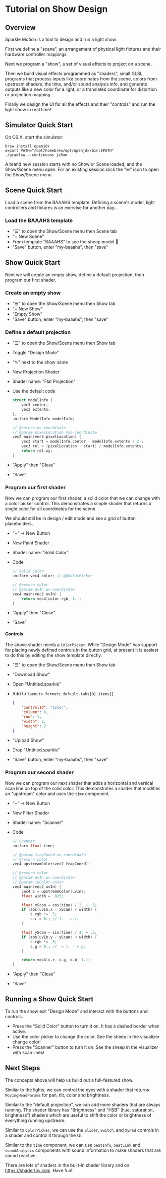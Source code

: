 # Tutorial on Show Design

## Overview

Sparkle Motion is a tool to design and run a light show.

First we define a "scene", an arrangement of physical light fixtures and their hardware controller mappings.

Next we program a "show", a set of visual effects to project on a scene.

Then we build visual effects programmed as "shaders", small GLSL programs that process inputs like coordinates from the scene, colors from upstream shaders, the time, and/or sound analysis info, and generate outputs like a new color for a light, or a translated coordinate for distortion or projection mapping.

Finally we design the UI for all the effects and their "controls" and run the light show in real time!

## Simulator Quick Start

On OS X, start the simulator:

```
brew install openjdk
export PATH="/opt/homebrew/opt/openjdk/bin:$PATH"
./gradlew --continuous jsRun
```

A brand new session starts with no Show or Scene loaded, and the Show/Scene menu open. For an existing session click the "☰" icon to open the Show/Scene menu.

## Scene Quick Start

Load a scene from the BAAAHS template. Defining a scene's model, light controllers and fixtures is an exercise for another day...

### Load the BAAAHS template

- "☰" to open the Show/Scene menu then Scene tab
- "+ New Scene"
- From template "BAAAHS" to see the sheep model 🐑
- "Save" button, enter "my-baaahs", then "save"

## Show Quick Start

Next we will create an empty show, define a default projection, then program our first shader.

### Create an empty show

- "☰" to open the Show/Scene menu then Show tab
- "+ New Show"
- "Empty Show"
- "Save" button, enter "my-baaahs", then "save"

### Define a default projection

- "☰" to open the Show/Scene menu then Show tab
- Toggle "Design Mode"
- "✎" next to the show name
- New Projection Shader
- Shader name: "Flat Projection"
- Use the default code

  ```c
  struct ModelInfo {
      vec3 center;
      vec3 extents;
  };
  uniform ModelInfo modelInfo;

  // @return uv-coordinate
  // @param pixelLocation xyz-coordinate
  vec2 main(vec3 pixelLocation) {
      vec3 start = modelInfo.center - modelInfo.extents / 2.;
      vec3 rel = (pixelLocation - start) / modelInfo.extents;
      return rel.xy;
  }
  ```

- "Apply" then "Close"
- "Save"

### Program our first shader

Now we can program our first shader, a solid color that we can change with a color picker control. This demonstrates a simple shader that returns a single color for all coordinates for the scene.

We should still be in design / edit mode and see a grid of button placeholders.

- "+" -> New Button
- New Paint Shader
- Shader name: "Solid Color"
- Code

  ```c
  // Solid Color
  uniform vec4 color; // @@ColorPicker

  // @return color
  // @param uvIn uv-coordinate
  vec4 main(vec2 uvIn) {
      return vec4(color.rgb, 1.);
  }
  ```

- "Apply" then "Close"
- "Save"

#### Controls

The above shader needs a `ColorPicker`. While "Design Mode" has support for placing newly defined controls in the button grid, at present it is easiest to do this by editing the show template directly.

- "☰" to open the Show/Scene menu then Show tab
- "Download Show"
- Open "Untitled.sparkle"
- Add to `layouts.formats.default.tabs[0].items[]`

  ```json
  {
      "controlId": "color",
      "column": 0,
      "row": 1,
      "width": 2,
      "height": 2
  }
  ```

- "Upload Show"
- Drop "Untitled.sparkle"
- "Save" button, enter "my-baaahs", then "save"

### Program our second shader

Now we can program our next shader that adds a horizontal and vertical scan line on top of the solid color. This demonstrates a shader that modifies an "upstream" color and uses the `time` component.

- "+" -> New Button
- New Filter Shader
- Shader name: "Scanner"
- Code

  ```c
  // Scanner
  uniform float time;

  // @param fragCoord uv-coordinate
  // @return color
  vec4 upstreamColor(vec2 fragCoord);

  // @return color
  // @param uvIn uv-coordinate
  // @param inColor color
  vec4 main(vec2 uvIn) {
      vec4 c = upstreamColor(uvIn);
      float width = .025;

      float xScan = cos(time) / 2. + .5;
      if (abs(uvIn.x - xScan) < width) {
          c.rgb *= .5;
          c.r = 0.; // 1. - c.r;
      }

      float yScan = sin(time) / 2. + .5;
      if (abs(uvIn.y - yScan) < width) {
          c.rgb *= .5;
          c.g = 0.; //  = 1. - c.g;
      }

      return vec4(c.r, c.g, c.b, 1.);
  }
  ```

- "Apply" then "Close"
- "Save"

## Running a Show Quick Start

To run the show exit "Design Mode" and interact with the buttons and controls.

- Press the "Solid Color" button to turn it on. It has a dashed border when active.
- Use the color picker to change the color. See the sheep in the visualizer change color!
- Press the "Scanner" button to turn it on. See the sheep in the visualizer with scan lines!

## Next Steps

The concepts above will help us build out a full-featured show.

Similar to the lights, we can control the eyes with a shader that returns `MovingHeadParams` for pan, tilt, color and brightness.

Similar to the "default projection", we can add more shaders that are always running. The shader library has "Brightness" and "HSB" (hue, saturation, brightness") shaders which are useful to shift the color or brightness of everything running upstream.

Similar to `ColorPicker`, we can use the `Slider`, `Switch`, and `XyPad` controls in a shader and control it through the UI.

Similar to the `time` component, we can use `beatInfo`, `beatLink` and `soundAnalysis` components with sound information to make shaders that are sound reactive.

There are lots of shaders in the built-in shader library and on https://shadertoy.com. Have fun!